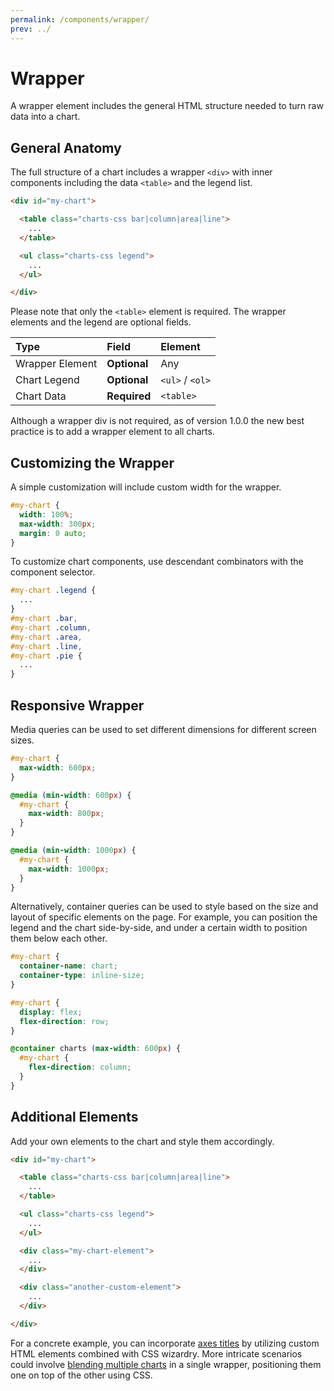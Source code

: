 ```yaml
---
permalink: /components/wrapper/
prev: ../
---
```


# Wrapper

A wrapper element includes the general HTML structure needed to turn raw data into a chart.

## General Anatomy

The full structure of a chart includes a wrapper `<div>` with inner components including the data `<table>` and the legend list.

```html
<div id="my-chart">

  <table class="charts-css bar|column|area|line">
    ...
  </table>

  <ul class="charts-css legend">
    ...
  </ul>

</div>
```

Please note that only the `<table>` element is required. The wrapper elements and the legend are optional fields.

| Type            | Field        | Element         |
|:----------------|:-------------|:----------------|
| Wrapper Element | **Optional** | Any             |
| Chart Legend    | **Optional** | `<ul>` / `<ol>` |
| Chart Data      | **Required** | `<table>`       |

Although a wrapper div is not required, as of version 1.0.0 the new best practice is to add a wrapper element to all charts.

## Customizing the Wrapper

A simple customization will include custom width for the wrapper.

```css
#my-chart {
  width: 100%;
  max-width: 300px;
  margin: 0 auto;
}
```

To customize chart components, use descendant combinators with the component selector.

```css
#my-chart .legend {
  ...
}
#my-chart .bar,
#my-chart .column,
#my-chart .area,
#my-chart .line,
#my-chart .pie {
  ...
}
```

## Responsive Wrapper

Media queries can be used to set different dimensions for different screen sizes.

```css
#my-chart {
  max-width: 600px;
}

@media (min-width: 600px) {
  #my-chart {
    max-width: 800px;
  }
}

@media (min-width: 1000px) {
  #my-chart {
    max-width: 1000px;
  }
}
```

Alternatively, container queries can be used to style based on the size and layout of specific elements on the page. For example, you can position the legend and the chart side-by-side, and under a certain width to position them below each other.

```css
#my-chart {
  container-name: chart;
  container-type: inline-size;
}

#my-chart {
  display: flex;
  flex-direction: row;
}

@container charts (max-width: 600px) {
  #my-chart {
    flex-direction: column;
  }
}
```

## Additional Elements

Add your own elements to the chart and style them accordingly.

```html
<div id="my-chart">

  <table class="charts-css bar|column|area|line">
    ...
  </table>

  <ul class="charts-css legend">
    ...
  </ul>

  <div class="my-chart-element">
    ...
  </div>

  <div class="another-custom-element">
    ...
  </div>

</div>
```

For a concrete example, you can incorporate [axes titles](./axes/#axis-title) by utilizing custom HTML elements combined with CSS wizardry. More intricate scenarios could involve [blending multiple charts](./../charts/mixed/) in a single wrapper, positioning them one on top of the other using CSS.
